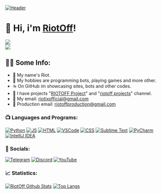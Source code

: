 [![Header](https://chotaskorodobavlyu)](https://riotoff.lol)

# 🎳 Hi, i'm [RiotOff](https://www.youtube.com/@RiotOffx)!

[![](https://komarev.com/ghpvc/?username=RIOTOFF&logo=github&style=for-the-badge&color=000000)](https://github.com/RiotOff)
<br />
[![](https://img.shields.io/youtube/channel/subscribers/UCGtE7ehjGCAd-iJKwebq05w?color=black&label=YouTube%20Subs&logo=youtube&logoColor=red&style=for-the-badge)](https://youtube.com/@RiotOffX)
## 👨‍💻 Some Info:
- 🍕 My name's Riot.
- 🍩 My hobbies are programming bots, playing games and more other.
- ☕ On GitHub im showcasing sites, bots and other codes.
- 🍪 I have projects "[RIOTOFF Project](https://dsc.gg/riotoff)" and "[riotoff projects](https://t.me/riotoffprojects)" channel.
- 🥪 My email: riotixofficial@gmail.com
- 🌭 Production email: riotoffproduction@gmail.com

### 📺 Languages and Programs:

[![Python](https://img.shields.io/badge/-Python-090909?style=for-the-badge&logo=python)](https://en.wikipedia.org/wiki/Python_(programming_language))
[![JS](https://img.shields.io/badge/-JS-090909?style=for-the-badge&logo=javascript)](https://wikipedia.org/wiki/JavaScript)
[![HTML](https://img.shields.io/badge/-HTML-090909?style=for-the-badge&logo=html5)](https://wikipedia.org/wiki/HTML)
[![VSCode](https://img.shields.io/badge/-VSCode-090909?style=for-the-badge&logo=VisualStudio&logoColor=00B6FF)](https://wikipedia.org/wiki/Visual_Studio_Code)
[![CSS](https://img.shields.io/badge/-CSS-090909?style=for-the-badge&logo=CSS3&logoColor=008CFF)](https://wikipedia.org/wiki/CSS)
[![Sublime Text](https://img.shields.io/badge/-Sublime%20Text-090909?style=for-the-badge&logo=SublimeText)](https://wikipedia.org/wiki/Sublime_Text)
[![PyCharm](https://img.shields.io/badge/-PyCharm-090909?style=for-the-badge&logo=pycharm)](https://wikipedia.org/wiki/PyCharm)
[![IntelliJ IDEA](https://img.shields.io/badge/-IntelliJ%20IDEA-090909?style=for-the-badge&logo=intellijidea)](https://wikipedia.org/wiki/IntelliJ_IDEA)

### 🍫 Socials:

[![Telegram](https://img.shields.io/badge/-Telegram-090909?style=for-the-badge&logo=Telegram)](https://t.me/riotoffprojects)
[![Discord](https://img.shields.io/badge/-Discord-090909?style=for-the-badge&logo=Discord)](https://dsc.gg/riotoff)
[![YouTube](https://img.shields.io/badge/-YouTube-090909?style=for-the-badge&logo=YouTube&logoColor=E50000)](https://youtube.com/@RiotOffX)

### 📈 Statistics:

[![RiotOff Github Stats](https://github-readme-stats.vercel.app/api?username=RiotOff&count_private=true&hide=contribs&show_icons=true&theme=radical)](https://github.com/RiotOff)
[![Top Langs](https://github-readme-stats.vercel.app/api/top-langs/?username=RiotOff&count_private=true&hide=tsql&langs_count=7&theme=radical&layout=compact)](https://github.com/RiotOff)

<!-- links -->
[Web-Site]: https://riotoff.lol
[Discord Server]: https://dsc.gg/riotoff
